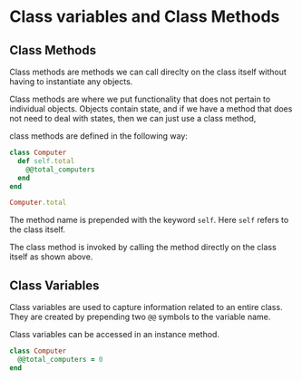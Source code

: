 # Class variables and Class Methods

## Class Methods

Class methods are methods we can call direclty on the class itself without having to instantiate any objects. 

Class methods are where we put functionality that does not pertain to individual objects. Objects contain state, and if we have a method that does not need to deal with states, then we can just use a class method,

class methods are defined in the following way:

```ruby
class Computer
  def self.total
    @@total_computers
  end
end

Computer.total
```
The method name is prepended with the keyword `self`. Here `self` refers to the class itself.

The class method is invoked by calling the method directly on the class itself as shown above.

## Class Variables

Class variables are used to capture information related to an entire class. They are created by prepending two `@@` symbols to the variable name.

Class variables can be accessed in an instance method.

```ruby
class Computer
  @@total_computers = 0
end
```

